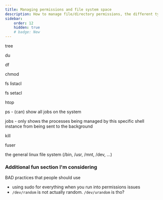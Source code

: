 ```yaml
---
title: Managing permissions and file system space
description: How to manage file/directory permissions, the different types,
sidebar:
    order: 12
    hidden: true
    # badge: New
---
```


tree

du

df

chmod

fs listacl

fs setacl

htop

ps - (can) show all jobs on the system

jobs - only shows the processes being managed by this specific shell instance from being sent to the background

kill

fuser

the general linux file system (/bin, /usr, /mnt, /dev, ...)


### Additional fun section I'm considering  <!-- TODO: should this be its own day? idt so, not enough content -->
BAD practices that people should use
* using sudo for everything when you run into permissions issues
* `/dev/random` is not actually random. `/dev/urandom` is tho?
